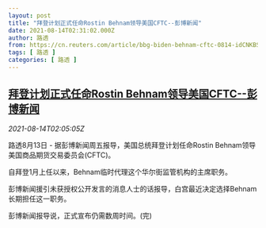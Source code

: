 ```yaml
---
layout: post
title: "拜登计划正式任命Rostin Behnam领导美国CFTC--彭博新闻"
date: 2021-08-14T02:31:02.000Z
author: 路透
from: https://cn.reuters.com/article/bbg-biden-behnam-cftc-0814-idCNKBS2FF024
tags: [ 路透 ]
categories: [ 路透 ]
---
```

<!--1628908262000-->
[拜登计划正式任命Rostin Behnam领导美国CFTC--彭博新闻](https://cn.reuters.com/article/bbg-biden-behnam-cftc-0814-idCNKBS2FF024)
------

<div>
<div><i>2021-08-14T02:05:05Z</i></div><p>路透8月13日 - 据彭博新闻周五报导，美国总统拜登计划任命Rostin Behnam领导美国商品期货交易委员会(CFTC)。</p><p>自拜登1月上任以来，Behnam临时代理这个华尔街监管机构的主席职务。</p><p>彭博新闻援引未获授权公开发言的消息人士的话报导，白宫最近决定选择Behnam长期担任这一职务。</p><p>彭博新闻报导说，正式宣布仍需数周时间。(完)</p>
</div>
